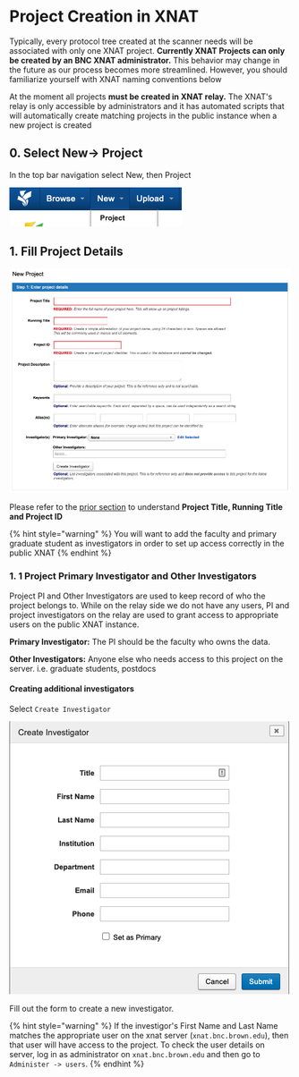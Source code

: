 # Project Creation in XNAT

Typically, every protocol tree created at the scanner needs will be associated with only one XNAT project. **Currently XNAT Projects can only be created by an BNC XNAT administrator.** This behavior may change in the future as our process becomes more streamlined. However, you should familiarize yourself with XNAT naming conventions below

At the moment all projects **must be created in XNAT relay.** The XNAT's relay is only accessible by administrators and it has automated scripts that will automatically create matching projects in the public instance when a new project is created

## 0. Select New-> Project

In the top bar navigation select New, then Project&#x20;

![](<../.gitbook/assets/image (19).png>)

## 1. Fill Project Details

![Form for filing New Project Details](<../.gitbook/assets/image (22).png>)

Please refer to the [prior section](managing-your-projects.md#xnat-project-title-and-id) to understand **Project Title, Running Title and Project ID**

{% hint style="warning" %}
You will want to add the faculty and primary graduate student as investigators in order to set up access correctly in the public XNAT
{% endhint %}

### 1. 1 Project Primary Investigator and Other Investigators

Project PI and Other Investigators are used to keep record of who the project belongs to. While on the relay side we do not have any users, PI and project investigators on the relay are used to grant access to appropriate users on the public XNAT instance.&#x20;

**Primary Investigator:** The PI should be the faculty who owns the data.&#x20;

**Other Investigators:** Anyone else who needs access to this project on the server. i.e. graduate students, postdocs

#### Creating additional investigators

Select `Create Investigator`

![](<../.gitbook/assets/image (22) (1).png>)

Fill out the form to create a new investigator.&#x20;

{% hint style="warning" %}
If the investigor's First Name and Last Name matches the appropriate user on the xnat server (`xnat.bnc.brown.edu`), then that user will have access to the project. To check the user details on server, log in as administrator on `xnat.bnc.brown.edu` and then go to `Administer -> users`.
{% endhint %}

&#x20;
